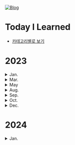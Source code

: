 [![Blog](https://img.shields.io/badge/Blog-jjjuuuun.github.io-green.svg)](https://jjjuuuun.github.io/)

# Today I Learned

- [카테고리별로 보기](https://github.com/jjjuuuun/jjjuuuun.github.io)

# 2023

<details>
<summary>Jan.</summary>

- [StyleGAN](https://github.com/jjjuuuun/jjjuuuun.github.io/blob/master/_posts/2023-08-24-StyleGAN.md)
- [1439번 - 뒤집기](https://github.com/jjjuuuun/jjjuuuun.github.io/blob/master/_posts/2023-08-24-BOJ-1439.md)
- [42891번 - 무지의 먹방 라이브](https://github.com/jjjuuuun/jjjuuuun.github.io/blob/master/_posts/2023-08-24-Programmers-42891.md)
- [60057번 - 문자열 압축](https://github.com/jjjuuuun/jjjuuuun.github.io/blob/master/_posts/2023-08-24-Programmers-60057.md)
- [60059번 - 자물쇠와 열쇠](https://github.com/jjjuuuun/jjjuuuun.github.io/blob/master/_posts/2023-08-24-Programmers-60059.md)
- [14502번 - 연구소](https://github.com/jjjuuuun/jjjuuuun.github.io/blob/master/_posts/2023-08-24-BOJ-14502.md)
- [18352번 - 특정 거리의 도시 찾기](https://github.com/jjjuuuun/jjjuuuun.github.io/blob/master/_posts/2023-08-24-BOJ-18352.md)
- [3190번 - 뱀](https://github.com/jjjuuuun/jjjuuuun.github.io/blob/master/_posts/2023-08-24-BOJ-3190.md)
- [15686번 - 치킨 배달](https://github.com/jjjuuuun/jjjuuuun.github.io/blob/master/_posts/2023-08-24-BOJ-15686.md)
- [60061번 - 기둥과 보 설치](https://github.com/jjjuuuun/jjjuuuun.github.io/blob/master/_posts/2023-08-24-Programmers-60061.md)
- [1932번 - 정수 삼각형](https://github.com/jjjuuuun/jjjuuuun.github.io/blob/master/_posts/2023-08-24-BOJ-1932.md)
- [18405번 - 경쟁적 전염](https://github.com/jjjuuuun/jjjuuuun.github.io/blob/master/_posts/2023-08-24-BOJ-18405.md)
- [11404번 - 플로이드](https://github.com/jjjuuuun/jjjuuuun.github.io/blob/master/_posts/2023-08-24-BOJ-11404.md)
- [12924번 - 숫자의 표현](https://github.com/jjjuuuun/jjjuuuun.github.io/blob/master/_posts/2023-08-24-Programmers-12924.md)
- [12953번 - N개의 최소공배수](https://github.com/jjjuuuun/jjjuuuun.github.io/blob/master/_posts/2023-08-24-Programmers-12953.md)
- [42885번 - 구명보트](https://github.com/jjjuuuun/jjjuuuun.github.io/blob/master/_posts/2023-08-24-Programmers-42885.md)
- [문자열 함수 - 대소문자 변환](https://github.com/jjjuuuun/jjjuuuun.github.io/blob/master/_posts/2023-08-24-Python-String-1.md)
- [17677번 - [1차] 뉴스 클러스터링](https://github.com/jjjuuuun/jjjuuuun.github.io/blob/master/_posts/2023-08-24-Programmers-17677.md)
- [87390번 - n^2 배열 자르기](https://github.com/jjjuuuun/jjjuuuun.github.io/blob/master/_posts/2023-08-24-Programmers-87390.md)
- [collections - Counter](https://github.com/jjjuuuun/jjjuuuun.github.io/blob/master/_posts/2023-08-24-Python-Collections-Counter.md)
- [Tree - 탐색하는 방법](https://github.com/jjjuuuun/jjjuuuun.github.io/blob/master/_posts/2023-08-24-Python-Tree-1.md)

</details>

<details>
<summary>Mar.</summary>

- [List - Operation](https://github.com/jjjuuuun/jjjuuuun.github.io/blob/master/_posts/2023-08-24-Python-List-Operation.md)
- [List - Copy](https://github.com/jjjuuuun/jjjuuuun.github.io/blob/master/_posts/2023-08-24-Python-List-Copy.md)
- [List - Comprehension](https://github.com/jjjuuuun/jjjuuuun.github.io/blob/master/_posts/2023-08-24-Python-List-Comprehension.md)
- [collections - deque](https://github.com/jjjuuuun/jjjuuuun.github.io/blob/master/_posts/2023-08-24-Python-Collections-deque.md)
- [collections - defaultdict](https://github.com/jjjuuuun/jjjuuuun.github.io/blob/master/_posts/2023-08-24-Python-Collections-defaultdict.md)
- [collections - namedtuple](https://github.com/jjjuuuun/jjjuuuun.github.io/blob/master/_posts/2023-08-24-Python-Collections-namedtuple.md)
- [Function - 파이썬 함수의 특징](https://github.com/jjjuuuun/jjjuuuun.github.io/blob/master/_posts/2023-08-24-Python-Function-FirstClassObjects.md)
- [UnderScore](https://github.com/jjjuuuun/jjjuuuun.github.io/blob/master/_posts/2023-08-24-Python-UnderScore.md)
- [Function - 호출 방법](https://github.com/jjjuuuun/jjjuuuun.github.io/blob/master/_posts/2023-08-24-Python-Function-Call.md)
- [String - Formatting](https://github.com/jjjuuuun/jjjuuuun.github.io/blob/master/_posts/2023-08-24-Python-Formatting.md)
- [Tensor를 만드는 방법](https://github.com/jjjuuuun/jjjuuuun.github.io/blob/master/_posts/2023-08-24-PyTorch-Tensor-tensor-create.md)
- [Tensor를 복사하는 방법](https://github.com/jjjuuuun/jjjuuuun.github.io/blob/master/_posts/2023-08-24-PyTorch-Tensor-tensor-copy.md)
- [Tensor의 연속성](https://github.com/jjjuuuun/jjjuuuun.github.io/blob/master/_posts/2023-08-24-PyTorch-Tensor-tensor-contiguous.md)
- [Tensor의 모양을 바꾸는 방법](https://github.com/jjjuuuun/jjjuuuun.github.io/blob/master/_posts/2023-08-24-PyTorch-Tensor-tensor-reshape.md)
</details>

<details>
<summary>May</summary>

- [RCNN](https://github.com/jjjuuuun/jjjuuuun.github.io/blob/master/_posts/2023-08-24-RCNN.md)

</details>

<details>
<summary>Aug.</summary>

- [Seq2Seq](https://github.com/jjjuuuun/jjjuuuun.github.io/blob/master/_posts/2023-08-28-Seq2Seq.md)
- [BLEU](https://github.com/jjjuuuun/jjjuuuun.github.io/blob/master/_posts/2023-08-28-BLEU.md)
- [2225번 - 합분해](https://github.com/jjjuuuun/jjjuuuun.github.io/blob/master/_posts/2023-08-30-BOJ-2225.md)
- [6588번 - 골드바흐의 추측](https://github.com/jjjuuuun/jjjuuuun.github.io/blob/master/_posts/2023-08-30-BOJ-6588.md)
- [10844번 - 쉬운 계단 수](https://github.com/jjjuuuun/jjjuuuun.github.io/blob/master/_posts/2023-08-30-BOJ-10844.md)
- [11052번 - 카드 구매하기](https://github.com/jjjuuuun/jjjuuuun.github.io/blob/master/_posts/2023-08-30-BOJ-11052.md)

</details>

</details>

<details>
<summary>Sep.</summary>

- [BPE](https://github.com/jjjuuuun/jjjuuuun.github.io/blob/master/_posts/2023-09-06-BPE.md)
- [WPM](https://github.com/jjjuuuun/jjjuuuun.github.io/blob/master/_posts/2023-09-06-WordPiece.md)
- [Transformer](https://github.com/jjjuuuun/jjjuuuun.github.io/blob/master/_posts/2023-09-07-Transformer.md)
- [1107번 - 리모콘](https://github.com/jjjuuuun/jjjuuuun.github.io/blob/master/_posts/2023-09-10-BOJ-1107.md)
- [1967번 - 트리의 지름](https://github.com/jjjuuuun/jjjuuuun.github.io/blob/master/_posts/2023-09-10-BOJ-1967.md)
- [2250번 - 트리의 높이와 너비](https://github.com/jjjuuuun/jjjuuuun.github.io/blob/master/_posts/2023-09-10-BOJ-2250.md)
- [1707번 - 이분 그래프](https://github.com/jjjuuuun/jjjuuuun.github.io/blob/master/_posts/2023-09-29-BOJ-1707.md)
- [ViT](https://github.com/jjjuuuun/jjjuuuun.github.io/blob/master/_posts/2023-09-30-ViT.md)

</details>

<details>
<summary>Oct.</summary>

- [17298번 오큰수](https://github.com/jjjuuuun/jjjuuuun.github.io/blob/master/_posts/2023-10-12-BOJ-17298.md)
- [16947번 서울 지하철 2호선](https://github.com/jjjuuuun/jjjuuuun.github.io/blob/master/_posts/2023-10-12-BOJ-16947.md)
- [DETR](https://github.com/jjjuuuun/jjjuuuun.github.io/blob/master/_posts/2023-10-29-DETR.md)

</details>

<details>
<summary>Dec.</summary>

- [2003번 - 수들의 합 2](https://github.com/jjjuuuun/jjjuuuun.github.io/blob/master/_posts/2023-12-19-BOJ-2003.md)
- [Model Compression Overview](https://github.com/jjjuuuun/jjjuuuun.github.io/blob/master/_posts/2023-12-20-Model-Compression.md)
- [1644번 - 소수의 연속합](https://github.com/jjjuuuun/jjjuuuun.github.io/blob/master/_posts/2023-12-20-BOJ-1644.md)
- [1806번 - 부분합](https://github.com/jjjuuuun/jjjuuuun.github.io/blob/master/_posts/2023-12-20-BOJ-1806.md)
- [fast.ai Overview](https://github.com/jjjuuuun/jjjuuuun.github.io/blob/master/_posts/2023-12-23-fastai-Overview.md)
- [Tutorial - Single-label Classification](https://github.com/jjjuuuun/jjjuuuun.github.io/blob/master/_posts/2023-12-23-fastai-Tutorial-Classification.md)
- [Pix2Pix](https://github.com/jjjuuuun/jjjuuuun.github.io/blob/master/_posts/2023-12-26-Pix2Pix.md)

</details>

# 2024

<details>
<summary>Jan.</summary>

- [CycleGAN](https://github.com/jjjuuuun/jjjuuuun.github.io/blob/master/_posts/2024-01-02-Paper-Reading-CycleGAN.md)
- [DDPM](https://github.com/jjjuuuun/jjjuuuun.github.io/blob/master/_posts/2024-01-03-Paper-Reading-DDPM.md)

</details>
